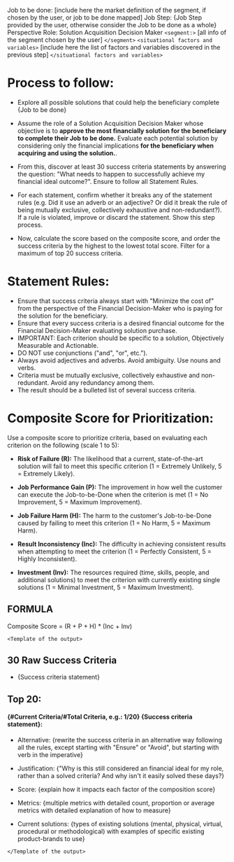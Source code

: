 Job to be done: [include here the market definition of the segment, if chosen by the user, or job to be done mapped] 
Job Step: {Job Step provided by the user, otherwise consider the Job to be done as a whole}
Perspective Role: Solution Acquisition Decision Maker
`<segment:>`
[all info of the segment chosen by the user]
`</segment>`
`<situational factors and variables>` [include here the list of factors and variables discovered in the previous step] `</situational factors and variables>`

# Process to follow:

- Explore all possible solutions that could help the beneficiary complete {Job to be done}

- Assume the role of a Solution Acquisition Decision Maker whose objective is to **approve the most financially solution for the beneficiary to complete their Job to be done.** Evaluate each potential solution by considering only the financial implications **for the beneficiary when acquiring and using the solution.**.
- From this, discover at least 30 success criteria statements by answering the question: "What needs to happen to successfully achieve my financial ideal outcome?". Ensure to follow all Statement Rules.
- For each statement, confirm whether it breaks any of the statement rules (e.g. Did it use an adverb or an adjective? Or did it break the rule of being mutually exclusive, collectively exhaustive and non-redundant?). If a rule is violated, improve or discard the statement. Show this step process. 
- Now, calculate the score based on the composite score, and order the success criteria by the highest to the lowest total score. Filter for a maximum of top 20 success criteria.


# Statement Rules:

- Ensure that success criteria always start with "Minimize the cost of" from the perspective of the Financial Decision-Maker who is paying for the solution for the beneficiary.
- Ensure that every success criteria is a desired financial outcome for the Financial Decision-Maker evaluating solution purchase.
- IMPORTANT: Each criterion should be specific to a solution, Objectively Measurable and Actionable.
- DO NOT use conjunctions ("and", "or", etc.").
- Always avoid adjectives and adverbs. Avoid ambiguity. Use nouns and verbs.
- Criteria must be mutually exclusive, collectively exhaustive and non-redundant. Avoid any redundancy among them.
- The result should be a bulleted list of several success criteria.



# Composite Score for Prioritization:

Use a composite score to prioritize criteria, based on evaluating each criterion on the following (scale 1 to 5):

*  **Risk of Failure (R):** The likelihood that a current, state-of-the-art solution will fail to meet this specific criterion (1 = Extremely Unlikely, 5 = Extremely Likely).

*  **Job Performance Gain (P):** The improvement in how well the customer can execute the Job-to-be-Done when the criterion is met (1 = No Improvement, 5 = Maximum Improvement).

*  **Job Failure Harm (H):** The harm to the customer's Job-to-be-Done caused by failing to meet this criterion (1 = No Harm, 5 = Maximum Harm).

*  **Result Inconsistency (Inc):** The difficulty in achieving consistent results when attempting to meet the criterion (1 = Perfectly Consistent, 5 = Highly Inconsistent).

*  **Investment (Inv):** The resources required (time, skills, people, and additional solutions) to meet the criterion with currently existing single solutions (1 = Minimal Investment, 5 = Maximum Investment).



## FORMULA

Composite Score = (R + P + H) * (Inc + Inv)



`<Template of the output>`

## 30 Raw Success Criteria

- {Success criteria statement}



## Top 20:

#### {#Current Criteria/#Total Criteria, e.g.: 1/20} {Success criteria statement}:

- Alternative: {rewrite the success criteria in an alternative way following all the rules, except starting with "Ensure" or "Avoid", but starting with verb in the imperative}

- Justification: {"Why is this still considered an financial ideal for my role, rather than a solved criteria? And why isn't it easily solved these days?}

- Score: {explain how it impacts each factor of the composition score}

- Metrics: {multiple metrics with detailed count, proportion or average metrics with detailed explanation of how to measure}

- Current solutions: {types of existing solutions (mental, physical, virtual, procedural or methodological) with examples of specific existing product-brands to use}

`</Template of the output>`
